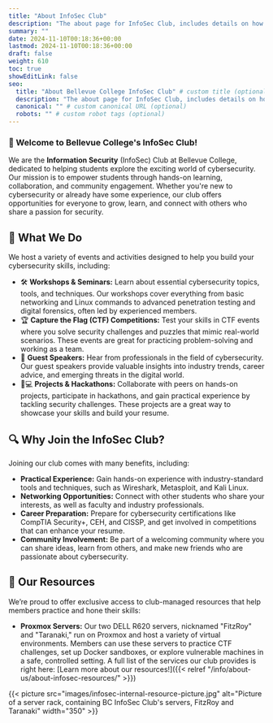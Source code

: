 ```yaml
---
title: "About InfoSec Club"
description: "The about page for InfoSec Club, includes details on how to join, events we hold / participate in, and more!"
summary: ""
date: 2024-11-10T00:18:36+00:00
lastmod: 2024-11-10T00:18:36+00:00
draft: false
weight: 610
toc: true
showEditLink: false
seo:
  title: "About Bellevue College InfoSec Club" # custom title (optional)
  description: "The about page for InfoSec Club, includes details on how to join, events we hold / participate in, and more!" # custom description (recommended)
  canonical: "" # custom canonical URL (optional)
  robots: "" # custom robot tags (optional)
---
```


### 👋 Welcome to Bellevue College's InfoSec Club!

We are the **Information Security** (InfoSec) Club at Bellevue College, dedicated to helping students explore the exciting world of cybersecurity. Our mission is to empower students through hands-on learning, collaboration, and community engagement. Whether you're new to cybersecurity or already have some experience, our club offers opportunities for everyone to grow, learn, and connect with others who share a passion for security.

## 🎯 What We Do

We host a variety of events and activities designed to help you build your cybersecurity skills, including:

- 🛠 **Workshops & Seminars:** Learn about essential cybersecurity topics, tools, and techniques. Our workshops cover everything from basic networking and Linux commands to advanced penetration testing and digital forensics, often led by experienced members.
- 🏆 **Capture the Flag (CTF) Competitions:** Test your skills in CTF events where you solve security challenges and puzzles that mimic real-world scenarios. These events are great for practicing problem-solving and working as a team.
- 🎤 **Guest Speakers:** Hear from professionals in the field of cybersecurity. Our guest speakers provide valuable insights into industry trends, career advice, and emerging threats in the digital world.
- 🧑💻 **Projects & Hackathons:** Collaborate with peers on hands-on projects, participate in hackathons, and gain practical experience by tackling security challenges. These projects are a great way to showcase your skills and build your resume.

## 🔍 Why Join the InfoSec Club?

Joining our club comes with many benefits, including:

- **Practical Experience:** Gain hands-on experience with industry-standard tools and techniques, such as Wireshark, Metasploit, and Kali Linux.
- **Networking Opportunities:** Connect with other students who share your interests, as well as faculty and industry professionals.
- **Career Preparation:** Prepare for cybersecurity certifications like CompTIA Security+, CEH, and CISSP, and get involved in competitions that can enhance your resume.
- **Community Involvement:** Be part of a welcoming community where you can share ideas, learn from others, and make new friends who are passionate about cybersecurity.

## 🚢 Our Resources

We’re proud to offer exclusive access to club-managed resources that help members practice and hone their skills:

- **Proxmox Servers:** Our two DELL R620 servers, nicknamed "FitzRoy" and "Taranaki," run on Proxmox and host a variety of virtual environments. Members can use these servers to practice CTF challenges, set up Docker sandboxes, or explore vulnerable machines in a safe, controlled setting. A full list of the services our club provides is right here: [Learn more about our resources!]({{< relref "/info/about-us/about-infosec-resources/" >}})

{{< picture src="images/infosec-internal-resource-picture.jpg" alt="Picture of a server rack, containing BC InfoSec Club's servers, FitzRoy and Taranaki" width="350" >}}
